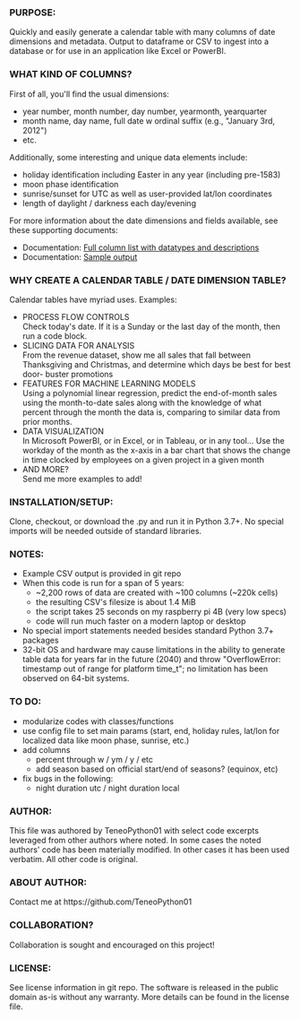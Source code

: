 <h3>
PURPOSE:
</h3>
Quickly and easily generate a calendar
table with many columns of date dimensions
and metadata. Output to dataframe or CSV
to ingest into a database or for use in
an application like Excel or PowerBI.

<h3>
WHAT KIND OF COLUMNS?
</h3>
First of all, you'll find the usual dimensions:
<ul>
  <li> year number, month number, day number, yearmonth, yearquarter
  <li> month name, day name, full date w ordinal suffix (e.g., "January 3rd, 2012")
  <li> etc.
</ul>
    
Additionally, some interesting and unique data elements include:
<ul>
<li> holiday identification including Easter in any year (including pre-1583)
<li> moon phase identification
<li> sunrise/sunset for UTC as well as user-provided lat/lon coordinates
<li> length of daylight / darkness each day/evening
</ul>

For more information about the date dimensions and fields available, see these supporting documents:
<ul>
<li> Documentation: <a href="../calendar_table/docs/col_descriptions.html">Full column list with datatypes and descriptions</a>
<li> Documentation: <a href="./output.csv">Sample output</a>
</ul>


<h3>
WHY CREATE A CALENDAR TABLE / DATE DIMENSION TABLE?
</h3>
Calendar tables have myriad uses.  Examples:
<ul>
<li> PROCESS FLOW CONTROLS<br>
  Check today's date.  If it is a Sunday or the
  last day of the month, then run a code block.
<li> SLICING DATA FOR ANALYSIS<br>
  From the revenue dataset, show me all sales that
  fall between Thanksgiving and Christmas, and
  determine which days be best for best door-
  buster promotions
<li> FEATURES FOR MACHINE LEARNING MODELS<br>
  Using a polynomial linear regression, predict
  the end-of-month sales using the month-to-date
  sales along with the knowledge of what percent
  through the month the data is, comparing
  to similar data from prior months.
<li> DATA VISUALIZATION<br>
  In Microsoft PowerBI, or in Excel, or in Tableau,
  or in any tool... Use the workday of the month as
  the x-axis in a bar chart that shows the change
  in time clocked by employees on a given project
  in a given month
<li> AND MORE?<br>
  Send me more examples to add!
</ul>

<h3>
INSTALLATION/SETUP:
</h3>
Clone, checkout, or download the .py and run it in Python 3.7+.
No special imports will be needed outside of standard
libraries.

<h3>
NOTES:
</h3>
<ul>
<li> Example CSV output is provided in git repo
<li> When this code is run for a span of 5 years:
<ul>
<li> ~2,200 rows of data are created with ~100 columns (~220k cells)
<li> the resulting CSV's filesize is about 1.4 MiB
<li> the script takes 25 seconds on my raspberry pi 4B (very low specs)
<li> code will run much faster on a modern laptop or desktop
</ul>
<li> No special import statements needed besides standard Python
  3.7+ packages
<li> 32-bit OS and hardware may cause limitations in the ability
  to generate table data for years far in the future (2040)
  and throw "OverflowError: timestamp out of range for
  platform time_t"; no limitation has been observed on
  64-bit systems.  
</ul>

<h3>
TO DO:
</h3>
<ul>
<li> modularize codes with classes/functions
<li> use config file to set main params (start,
  end, holiday rules, lat/lon for localized
  data like moon phase, sunrise, etc.)
<li> add columns
<ul>
<li> percent through w / ym / y / etc
<li> add season based on official start/end of seasons? (equinox, etc)
</ul>
<li> fix bugs in the following:
<ul>
<li> night duration utc / night duration local
</ul>
</ul>


<h3>
AUTHOR:
</h3>
This file was authored by TeneoPython01 with select
code excerpts leveraged from other authors where
noted.  In some cases the noted authors' code has
been materially modified.  In other cases it has
been used verbatim.  All other code is original.

<h3>
ABOUT AUTHOR:
</h3>
Contact me at https://github.com/TeneoPython01

<h3>
COLLABORATION?
</h3>
Collaboration is sought and encouraged on this project!

<h3>
LICENSE:
</h3>
See license information in git repo.  The software
is released in the public domain as-is without any
warranty.  More details can be found in the
license file.

